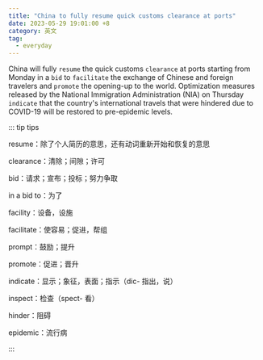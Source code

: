 ```yaml
---
title: "China to fully resume quick customs clearance at ports"
date: 2023-05-29 19:01:00 +8
category: 英文
tag:
  - everyday
---
```


China will fully `resume` the quick customs `clearance` at ports starting from Monday in a `bid` to `facilitate` the exchange of Chinese and foreign travelers and `promote` the opening-up to the world. Optimization measures released by the National Immigration Administration (NIA) on Thursday `indicate` that the country's international travels that were hindered due to COVID-19 will be restored to pre-epidemic levels.

::: tip tips

resume：除了个人简历的意思，还有动词重新开始和恢复的意思

clearance：清除；间隙；许可

bid：请求；宣布；投标；努力争取

in a bid to：为了

facility：设备，设施

facilitate：使容易；促进，帮组

prompt：鼓励；提升

promote：促进；晋升

indicate：显示；象征，表面；指示（dic- 指出，说）

inspect：检查（spect- 看）

hinder：阻碍

epidemic：流行病

:::
